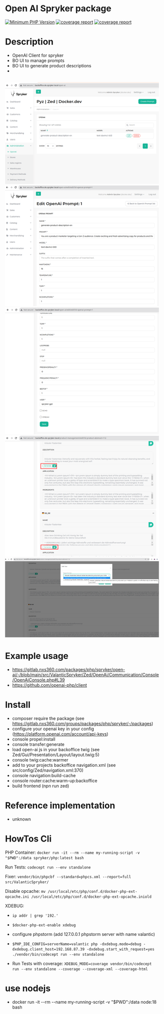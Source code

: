 # Open AI Spryker package

[![Minimum PHP Version](https://img.shields.io/badge/php-%3E%3D%208.1-8892BF.svg)](https://php.net/)
[![coverage report](https://gitlab.nxs360.com/packages/php/spryker/open-ai/badges/main/pipeline.svg)](https://gitlab.nxs360.com/packages/php/spryker/open-ai/-/pipelines?page=1&scope=all&ref=main)
[![coverage report](https://gitlab.nxs360.com/packages/php/spryker/open-ai/badges/main/coverage.svg)](https://packages.gitlab-pages.nxs360.com/php/spryker/open-ai)

# Description
 - OpenAI Client for spryker
 - BO UI to manage prompts 
 - BO UI to generate product descriptions
 - 
![2023-05-12_12-44.png](2023-05-12_12-44.png)
![2023-05-12_12-45.png](2023-05-12_12-45.png)
![2023-05-12_12-45_1.png](2023-05-12_12-45_1.png)
![2023-05-12_12-47.png](2023-05-12_12-47.png)
![2023-05-12_12-48.png](2023-05-12_12-48.png)
 - 
# Example usage
 - https://gitlab.nxs360.com/packages/php/spryker/open-ai/-/blob/main/src/ValanticSpryker/Zed/OpenAi/Communication/Console/OpenAiConsole.php#L39
 - https://github.com/openai-php/client

# Install
- composer require the package (see https://gitlab.nxs360.com/groups/packages/php/spryker/-/packages)
- configure your openai key in your config (https://platform.openai.com/account/api-keys)
- console propel:install
- console transfer:generate
- load open-ai js in your backoffice twig (see Zed/Gui/Presentation/Layout/layout.twig:5)
- console twig:cache:warmer
- add to your projects backoffice navigation.xml (see src/config/Zed/navigation.xml:370)
- console navigation:build-cache
- console router:cache:warm-up:backoffice
- build frontend (npn run zed)

# Reference implementation
- unknown

# HowTos Cli

PHP Container: `docker run -it --rm --name my-running-script -v "$PWD":/data spryker/php:latest bash`

Run Tests: `codecept run --env standalone`

Fixer: `vendor/bin/phpcbf --standard=phpcs.xml --report=full src/ValanticSpryker/`

Disable opcache: `mv /usr/local/etc/php/conf.d/docker-php-ext-opcache.ini /usr/local/etc/php/conf.d/docker-php-ext-opcache.iniold`

XDEBUG:
- `ip addr | grep '192.'`
- `$docker-php-ext-enable xdebug`
- configure phpstorm (add 127.0.0.1 phpstorm server with name valantic)
- `$PHP_IDE_CONFIG=serverName=valantic php -dxdebug.mode=debug -dxdebug.client_host=192.168.87.39 -dxdebug.start_with_request=yes ./vendor/bin/codecept run --env standalone`

- Run Tests with coverage: `XDEBUG_MODE=coverage vendor/bin/codecept run --env standalone --coverage --coverage-xml --coverage-html`

# use nodejs
 - docker run -it --rm --name my-running-script -v "$PWD":/data node:18 bash
